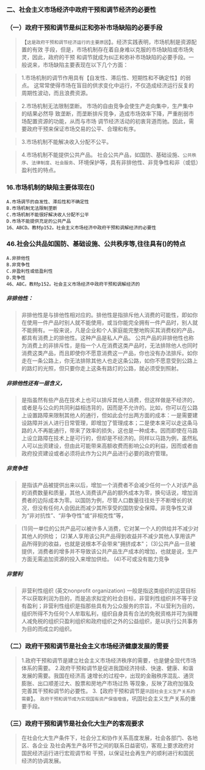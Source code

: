 ### 二、社会主义市场经济中政府干预和调节经济的必要性
### （一）政府干预和调节是纠正和弥补市场缺陷的必要手段
>   【`这是政府干预和调节经济运行的主要原因`】。经济实践表明，市场机制是资源配置的有效
手段，但是，市场机制存在着自身难以克服的市场缺陷或市场失灵，因此，政府的干预
和调节就成为纠正和弥补市场缺陷的必要手段。一般说来，市场缺陷主要表现在以下几个方面：

>   1.市场机制的调节作用具有【自发性、滞后性、短期性和不确定性】的弱点。
        这常常使得市场在盲目的供求变化中运行，不仅造成经济运行反复的周期性波动，而且浪费资源。
        
>   2.市场机制无法限制垄断。
    市场的自由竞争会使生产走向集中，生产集中的结果必然导
    致垄断，而垄断排斥竞争，造成市场效率下降，严重削弱市场配置资源的功能，从而与市场
    调节经济活动的初衷背道而驰。因此，需要政府干预来保证市场交易的公平、合理和有序。
    
>   3.市场机制不能解决收入分配不公平。

>   4.市场机制不能提供公共产品。
    社会公共产品，如国防、基础设施、`公共秩序`、`法律制度`、`社会服务`、环境保护等，具有非排他性、非竞争性和非（或低）盈利性的特点。


### 16.市场机制的缺陷主要体现在()
    A.市场调节的自发性、滞后性和不确定性
    B.市场机制无法限制垄断
    C.市场机制不能很好解决收人分配不公平
    D.市场不能提供充足的公共产品
    16、ABCD。教材p152。社会主义市场经济中政府干预和调解经济的必要性        

### 46.社会公共品如国防、基础设施、公共秩序等,往往具有()的特点
    A.非排他性
    B.非竞争性
    C.非盈利性或低盈利性
    D.竞争性
    46、ABC。教材p152。社会主义市场经济中政府干预和调解经济的
    
##### 非排他性：
>   非排他性是与排他性相对应的。排他性是指排斥他人消费的可能性，即如你在使用一件产品时别人就不能使用，或当你能完全拥有一件产品时，别人就不能拥有。一般来说，凡是企业和个人家庭能完整地购买其消费权的产品，都具有消费上的排他性。这种产品是私人产品。
    公共产品的非排他性也称为消费上的非排斥性，是指一个人在消费这类产品时，无法排除他人也同时消费这类产品，而且即使你不愿意消费这一产品，你也没有办法排斥。如你走在一条公路上，你无法排除其他人也走这条公路，如你不愿意受到公路上的路灯的光照，但只要你走上这条有路灯的公路，就必须受到照射。
    
##### 非排他性还有一层含义，
>   是指虽然有些产品在技术上也可以排斥其他人消费，但这样做是不经济的，或者是与公众的共同利益相违背的，因而是不允许的。比如，你可以在公路上设置路障来限制其他人的通行，但如此会付出两方面的成本：一是需要建设路障并派人进行日常管理，即增加了管理成本；二是使本来可以走这条马路的人不再能通行，带来了效率的损失，这也是一种成本。因而即使在马路上设立路障在技术上是可行的，但却是不经济的。同样以马路为例，虽然私人可以出资建设，但由此可能带来高额收费而影响公众的利益，因而或者由政府投资建设或者必须将此作为公共产品进行必要的政府管理。

##### 非竞争性
>   是指该产品被提供出来以后，增加一个消费者不会减少任何一个人对该产品的消费数量和质量，其他人消费该产品的额外成本为零，换句话说，增加消费者的边际成本为零。以国防为例，尽管人口数量往往处于不断增长的状况，但没有任何人会因此而减少其所享受的国防安全保障。非竞争性又译为“非对抗性”、“非争夺性”或“非相克性”等，

>    (1)同一单位的公共产品可以被许多人消费，它对某一个人的供给并不减少对其他人的供给；
     (2)某人享用该公共产品得到收益并不减少其他人享用该产品所得到的收益，也就是说根本不会带来"拥挤成本"；
     (3)公共产品一旦被提供，消费者的增多并不导致该公共产品生产成本的增加，也就是说，生产方面无需追加资源的投入来增加供给。
     (4)不可或没有能力竞争

##### 非营利
>   非营利性组织 (英文nonprofit organization) 一般是指这类组织的运营目标不以获取利润为目的，而是追求拟定的社会目标，非营利性组织并不等于没有盈利；非营利性组织是指那些具有为公众服务的宗旨，不以营利为目的，组织所得不为任何个人牟取私利，组织自身具有合法的免税资格并可为捐赠人减免税的组织只盈利组织和政府组织之外的公益组织，是以执行公共事务为目的而成立的组织。


### （二）政府干预和调节是社会主义市场经济健康发展的需要
>   1.政府干预和调节是建立社会主义市场经济秩序的需要，也是健全现代市场体系的需要。
    2.政府干预和调节是促进我国经济持续、快速、健康、和谐发展的需要。我国在经济高
    速增长的过程中，出现的金融秩序混乱、通货膨胀、出口顺差过大、股票和房地产市场过热
    等现象，反映了政府加强及完善其干预和调节的必要性。
    3.【政府干预和调节是`巩固社会主义生产关系的需要`】。
    `政府干预和调节成为实现国有资产保值增值`，巩固社会主义生产关系的重要手段。

### （三）政府干预和调节是社会化大生产的客观要求
>   在社会化大生产条件下，社会分工和协作关系高度发展，社会各部门、各地区、各企业
    及社会再生产各环节之间的联系日益密切，客观上要求政府对国民经济运行进行宏观调节和
    干预，以保证社会再生产的顺利进行和国民经济的协调发展。

